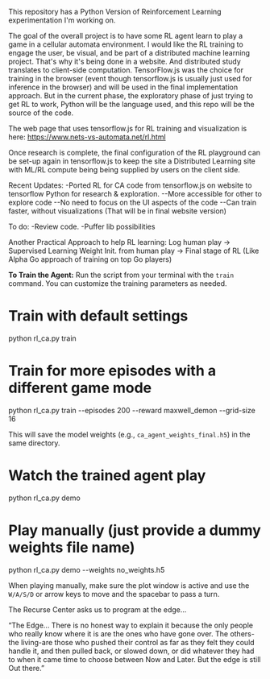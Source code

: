 This repository has a Python Version of Reinforcement Learning experimentation I'm working on.

The goal of the overall project is to have some RL agent learn to play a game in a cellular automata environment. I would like the RL training to engage the user, be visual, and be part of a distributed machine learning project. That's why it's being done in a website. And distributed study translates to client-side computation. TensorFlow.js was the choice for training in the browser (event though tensorflow.js is usually just used for inference in the browser) and will be used in the final implementation approach. But in the current phase, the exploratory phase of just trying to get RL to work, Python will be the language used, and this repo will be the source of the code.

The web page that uses tensorflow.js for RL training and visualization is here:
https://www.nets-vs-automata.net/rl.html

Once research is complete, the final configuration of the RL playground can be set-up again in tensorflow.js to keep the site a Distributed Learning site with ML/RL compute being being supplied by users on the client side.

Recent Updates:
-Ported RL for CA code from tensorflow.js on website to tensorflow Python for research & exploration.
--More accessible for other to explore code
--No need to focus on the UI aspects of the code
--Can train faster, without visualizations (That will be in final website version)

To do:
-Review code.
-Puffer lib possibilities 

Another Practical Approach to help RL learning:
Log human play -> Supervised Learning Weight Init. from human play -> Final stage of RL (Like Alpha Go approach of training on top Go players)


**To Train the Agent:**
Run the script from your terminal with the `train` command. You can customize the training parameters as needed.

# Train with default settings
python rl_ca.py train

# Train for more episodes with a different game mode
python rl_ca.py train --episodes 200 --reward maxwell_demon --grid-size 16

This will save the model weights (e.g., `ca_agent_weights_final.h5`) in the same directory.

# Watch the trained agent play
python rl_ca.py demo

# Play manually (just provide a dummy weights file name)
python rl_ca.py demo --weights no_weights.h5

When playing manually, make sure the plot window is active and use the `W/A/S/D` or arrow keys to move and the spacebar to pass a turn.



The Recurse Center asks us to program at the edge...

“The Edge... There is no honest way to explain it because the only people who really know where it is are the ones who have gone over. The others-the living-are those who pushed their control as far as they felt they could handle it, and then pulled back, or slowed down, or did whatever they had to when it came time to choose between Now and Later. But the edge is still Out there.”